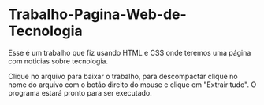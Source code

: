 # Trabalho-Pagina-Web-de-Tecnologia
Esse é um trabalho que fiz usando HTML e CSS onde teremos uma página com noticias sobre tecnologia.

Clique no arquivo para baixar o trabalho, para descompactar clique no nome do arquivo com o botão direito do mouse e clique em "Extrair tudo". O programa estará pronto para ser executado.
